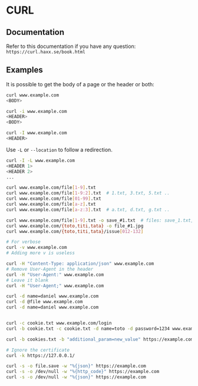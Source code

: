 # CURL

## Documentation

Refer to this documentation if you have any question:
`https://curl.haxx.se/book.html`

## Examples

It is possible to get the body of a page or the header or both:
```sh
curl www.example.com
<BODY>

curl -i www.example.com
<HEADER>
<BODY>

curl -I www.example.com
<HEADER>
```

Use `-L` or `--location` to follow a redirection.

```sh
curl -I -L www.example.com
<HEADER 1>
<HEADER 2>
...

curl www.example.com/file[1-9].txt
curl www.example.com/file[1-9:2].txt  # 1.txt, 3.txt, 5.txt ..
curl www.example.com/file[01-99].txt
curl www.example.com/file[a-z].txt
curl www.example.com/file[a-z:3].txt  # a.txt, d.txt, g.txt ..

curl www.example.com/file[1-9].txt -o save_#1.txt  # files: save_1.txt, save_2.txt, etc..
curl www.example.com/{toto,titi,tata} -o file_#1.jpg
curl www.example.com/{toto,titi,tata}/issue[012-132]

# For verbose
curl -v www.example.com
# Adding more v is useless

curl -H "Content-Type: application/json" www.example.com
# Remove User-Agent in the header
curl -H "User-Agent:" www.example.com
# Leave it blank
curl -H "User-Agent;" www.example.com

curl -d name=daniel www.example.com
curl -d @file www.example.com
curl -d name=daniel www.example.com


curl -c cookie.txt www.example.com/login
curl -b cookie.txt -c cookie.txt -d name=toto -d password=1234 www.example.com/home

curl -b cookies.txt -b "additional_param=new_value" https://example.com/dashboard

# Ignore the certificate
curl -k https://127.0.0.1/

curl -s -o file.save -w "%{json}" https://example.com
curl -s -o /dev/null -w "%{http_code}" https://example.com
curl -s -o /dev/null -w "%{json}" https://example.com
```










